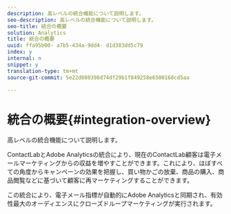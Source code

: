 ```yaml
---
description: 高レベルの統合機能について説明します。
seo-description: 高レベルの統合機能について説明します。
seo-title: 統合の概要
solution: Analytics
title: 統合の概要
uuid: ffa95b00- a7b5-434a-9dd4- d1d383dd5c79
index: y
internal: n
snippet: y
translation-type: tm+mt
source-git-commit: 5e22d080398d74df29b1f849258e6500168cd5aa

---
```



# 統合の概要{#integration-overview}

高レベルの統合機能について説明します。

ContactLabとAdobe Analyticsの統合により、現在のContactLab顧客は電子メールマーケティングからの収益を増やすことができます。これにより、ほぼすべての角度からキャンペーンの効果を把握し、買い物かごの放棄、商品の購入、商品閲覧などに基づいて顧客に再マーケティングすることができます。

この統合により、電子メール指標が自動的にAdobe Analyticsと同期され、有効性最大のオーディエンスにクローズドループマーケティングが実行されます。
